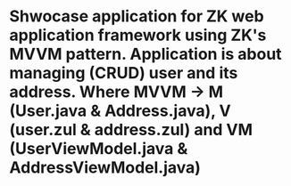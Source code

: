 Shwocase application for ZK web application framework using ZK's MVVM pattern. Application is about managing (CRUD) user and its address. Where MVVM -> M (User.java & Address.java), V (user.zul & address.zul) and VM (UserViewModel.java & AddressViewModel.java)  
======
